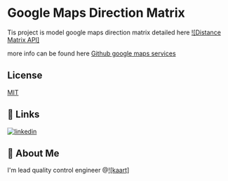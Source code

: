 
# Google Maps Direction Matrix

Tis project is model google maps direction matrix detailed here [![Distance Matrix API]](https://developers.google.com/maps/documentation/distance-matrix/overview)

more info can be found here [Github google maps services](https://github.com/googlemaps/google-maps-services-java/blob/main/README.md)


## License

[MIT](https://choosealicense.com/licenses/mit/)


## 🔗 Links

[![linkedin](https://img.shields.io/badge/linkedin-0A66C2?style=for-the-badge&logo=linkedin&logoColor=white)](https://www.linkedin.com/in/ahmed-kadry-bbb2851b3/)


## 🚀 About Me
I'm lead quality control engineer @[![kaart]](https://www.linkedin.com/company/kaartapp/)


